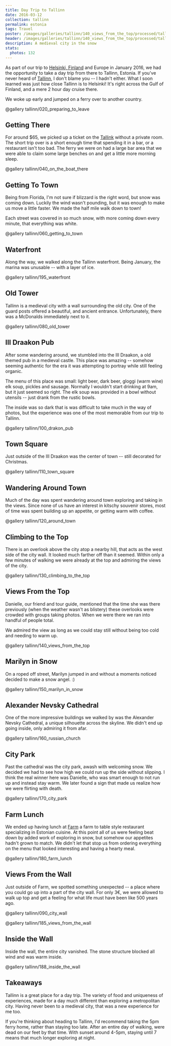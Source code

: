 ```yaml
---
title: Day Trip to Tallinn
date: 2016-03-12
collection: tallinn
permalink: estonia
tags: Travel
poster: /images/galleries/tallinn/140_views_from_the_top/processed/tallinn--140_views_from_the_top-s030-r5-full.jpg
header: /images/galleries/tallinn/140_views_from_the_top/processed/tallinn--140_views_from_the_top-s030-r5-full.jpg
description: A medieval city in the snow
stats:
  photos: 132
---
```


As part of our trip to [Helsinki, Finland](/photos/finland/helsinki) and Europe in January 2016, we had the opportunity to take a day trip from there to Tallinn, Estonia. If you've never heard of [Tallinn](https://en.wikipedia.org/wiki/Tallinn), I don't blame you -- I hadn't either. What I soon learned was just how close Tallinn is to Helsinki! It's right across the Gulf of Finland, and a mere 2 hour day cruise there.

We woke up early and jumped on a ferry over to another country.

@gallery tallinn/020_preparing_to_leave

## Getting There

For around $65, we picked up a ticket on the [Tallink](https://www.tallink.com/) without a private room. The short trip over is a short enough time that spending it in a bar, or a restaurant isn't too bad. The ferry we were on had a large bar area that we were able to claim some large benches on and get a little more morning sleep.

@gallery tallinn/040_on_the_boat_there


## Getting To Town

Being from Florida, I'm not sure if blizzard is the right word, but snow was coming down. Luckily the wind wasn't pounding, but it was enough to make us move a little faster. We made the half mile walk down to town!

Each street was covered in so much snow, with more coming down every minute, that everything was white.

@gallery tallinn/060_getting_to_town


## Waterfront

Along the way, we walked along the Tallinn waterfront. Being January, the marina was unusable -- with a layer of ice.

@gallery tallinn/195_waterfront


## Old Tower

Tallinn is a medieval city with a wall surrounding the old city. One of the guard posts offered a beautiful, and ancient entrance. Unfortunately, there was a McDonalds immediately next to it.

@gallery tallinn/080_old_tower


## III Draakon Pub

After some wandering around, we stumbled into the III Draakon, a old themed pub in a medieval castle. This place was amazing -- somehow seeming authentic for the era it was attempting to portray while still feeling organic.

The menu of this place was small: light beer, dark beer, gloggi (warm wine) elk soup, pickles and sausage. Normally I wouldn't start drinking at 9am, but it just seemed so right. The elk soup was provided in a bowl without utensils -- just drank from the rustic bowls.

The inside was so dark that is was difficult to take much in the way of photos, but the experience was one of the most memorable from our trip to Tallinn.

@gallery tallinn/100_drakon_pub


## Town Square

Just outside of the III Draakon was the center of town -- still decorated for Christmas.

@gallery tallinn/110_town_square


## Wandering Around Town

Much of the day was spent wandering around town exploring and taking in the views. Since none of us have an interest in kitschy souvenir stores, most of time was spent building up an appetite, or getting warm with coffee.

@gallery tallinn/120_around_town


## Climbing to the Top

There is an overlook above the city atop a nearby hill, that acts as the west side of the city wall. It looked much farther off than it seemed. Within only a few minutes of walking we were already at the top and admiring the views of the city.


@gallery tallinn/130_climbing_to_the_top


## Views From the Top

Danielle, our friend and tour guide, mentioned that the time she was there previously (when the weather wasn't as blistery) these overlooks were crowded with groups taking photos. When we were there we ran into  handful of people total.

We admired the view as long as we could stay still without being too cold and needing to warm up.

@gallery tallinn/140_views_from_the_top


## Marilyn in Snow

On a roped off street, Marilyn jumped in and without a moments noticed decided to make a snow angel. :)

@gallery tallinn/150_marilyn_in_snow


## Alexander Nevsky Cathedral

One of the more impressive buildings we walked by was the Alexander Nevsky Cathedral, a unique silhouette across the skyline. We didn't end up going inside, only admiring it from afar.

@gallery tallinn/160_russian_church


## City Park

Past the cathedral was the city park, awash with welcoming snow. We decided we had to see how high we could run up the side without slipping. I think the real winner here was Danielle, who was smart enough to not run up and instead stay warm. We later found a sign that made us realize how we were flirting with death.

@gallery tallinn/170_city_park


## Farm Lunch

We ended up having lunch at [Farm](https://www.facebook.com/farmrestoran) a farm to table style restaurant specializing in Estonian cuisine. At this point all of us were feeling beat down by added work of exploring in snow, but somehow our appetites hadn't grown to match. We didn't let that stop us from ordering everything on the menu that looked interesting and having a hearty meal.

@gallery tallinn/180_farm_lunch


## Views From the Wall

Just outside of Farm, we spotted something unexpected -- a place where you could go up into a part of the city wall. For only 3€, we were allowed to walk up top and get a feeling for what life must have been like 500 years ago.

@gallery tallinn/090_city_wall

@gallery tallinn/185_views_from_the_wall


## Inside the Wall

Inside the wall, the entire city vanished. The stone structure blocked all wind and was warm inside.

@gallery tallinn/188_inside_the_wall


## Takeaways

Tallinn is a great place for a day trip. The variety of food and uniqueness of experiences, made for a day much different than exploring a metropolitan city. Having never been to a medieval city, that was a new experience for me too.

If you're thinking about heading to Tallinn, I'd recommend taking the 5pm ferry home, rather than staying too late. After an entire day of walking, were dead on our feet by that time. With sunset around 4-5pm, staying until 7 means that much longer exploring at night.
